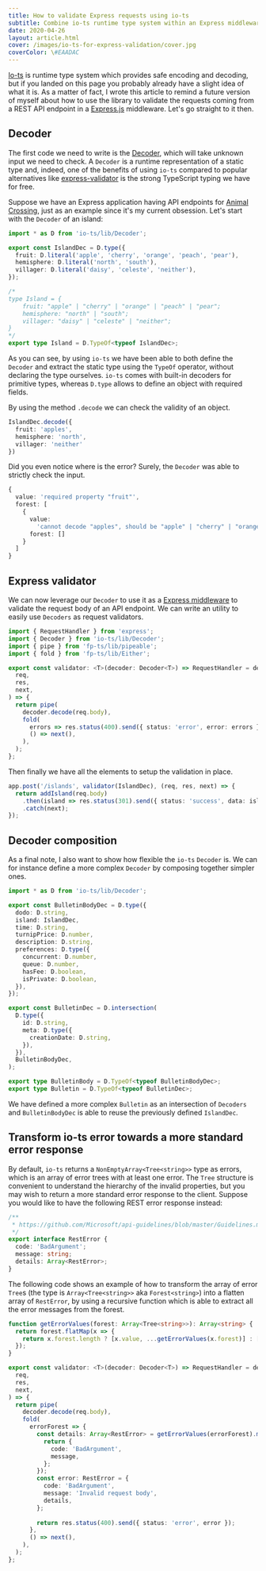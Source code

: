 ```yaml
---
title: How to validate Express requests using io-ts
subtitle: Combine io-ts runtime type system within an Express middleware to handle request validation
date: 2020-04-26
layout: article.html
cover: /images/io-ts-for-express-validation/cover.jpg
coverColor: \#EAADAC
---
```


[Io-ts](https://github.com/gcanti/io-ts) is runtime type system which provides safe encoding and decoding, but if you landed on this page you probably already have a slight idea of what it is. As a matter of fact, I wrote this article to remind a future version of myself about how to use the library to validate the requests coming from a REST API endpoint in a [Express.js](https://expressjs.com/) middleware. Let's go straight to it then.

## Decoder

The first code we need to write is the [Decoder](https://github.com/gcanti/io-ts/blob/master/Decoder.md), which will take unknown input we need to check. A `Decoder` is a runtime representation of a static type and, indeed, one of the benefits of using `io-ts` compared to popular alternatives like [express-validator](https://express-validator.github.io/docs/) is the strong TypeScript typing we have for free.

Suppose we have an Express application having API endpoints for [Animal Crossing](https://animal-crossing.com/), just as an example since it's my current obsession. Let's start with the `Decoder` of an island:

```typescript
import * as D from 'io-ts/lib/Decoder';

export const IslandDec = D.type({
  fruit: D.literal('apple', 'cherry', 'orange', 'peach', 'pear'),
  hemisphere: D.literal('north', 'south'),
  villager: D.literal('daisy', 'celeste', 'neither'),
});

/*
type Island = {
    fruit: "apple" | "cherry" | "orange" | "peach" | "pear";
    hemisphere: "north" | "south";
    villager: "daisy" | "celeste" | "neither";
}
*/
export type Island = D.TypeOf<typeof IslandDec>;
```

As you can see, by using `io-ts` we have been able to both define the `Decoder` and extract the static type using the `TypeOf` operator, without declaring the type ourselves. `io-ts` comes with built-in decoders for primitive types, whereas `D.type` allows to define an object with required fields.

By using the method `.decode` we can check the validity of an object.

```typescript
IslandDec.decode({
  fruit: 'apples',
  hemisphere: 'north',
  villager: 'neither'
})
```

Did you even notice where is the error? Surely, the `Decoder` was able to strictly check the input.

```typescript
{
  value: 'required property "fruit"',
  forest: [
    {
      value:
        'cannot decode "apples", should be "apple" | "cherry" | "orange" | "peach" | "pear"',
      forest: []
    }
  ]
}
```

## Express validator

We can now leverage our `Decoder` to use it as a [Express middleware](https://expressjs.com/en/guide/using-middleware.html) to validate the request body of an API endpoint. We can write an utility to easily use `Decoders` as request validators.

```typescript
import { RequestHandler } from 'express';
import { Decoder } from 'io-ts/lib/Decoder';
import { pipe } from 'fp-ts/lib/pipeable';
import { fold } from 'fp-ts/lib/Either';

export const validator: <T>(decoder: Decoder<T>) => RequestHandler = decoder => (
  req,
  res,
  next,
) => {
  return pipe(
    decoder.decode(req.body),
    fold(
      errors => res.status(400).send({ status: 'error', error: errors }),
      () => next(),
    ),
  );
};
```

Then finally we have all the elements to setup the validation in place.

```typescript
app.post('/islands', validator(IslandDec), (req, res, next) => {
  return addIsland(req.body)
    .then(island => res.status(301).send({ status: 'success', data: island }))
    .catch(next);
});
```

## Decoder composition

As a final note, I also want to show how flexible the `io-ts` `Decoder` is. We can for instance define a more complex `Decoder` by composing together simpler ones.

```typescript
import * as D from 'io-ts/lib/Decoder';

export const BulletinBodyDec = D.type({
  dodo: D.string,
  island: IslandDec,
  time: D.string,
  turnipPrice: D.number,
  description: D.string,
  preferences: D.type({
    concurrent: D.number,
    queue: D.number,
    hasFee: D.boolean,
    isPrivate: D.boolean,
  }),
});

export const BulletinDec = D.intersection(
  D.type({
    id: D.string,
    meta: D.type({
      creationDate: D.string,
    }),
  }),
  BulletinBodyDec,
);

export type BulletinBody = D.TypeOf<typeof BulletinBodyDec>;
export type Bulletin = D.TypeOf<typeof BulletinDec>;
```

We have defined a more complex `Bulletin` as an intersection of `Decoders` and `BulletinBodyDec` is able to reuse the previously defined `IslandDec`.

## Transform io-ts error towards a more standard error response

By default, `io-ts` returns a `NonEmptyArray<Tree<string>>` type as errors, which is an array of error trees with at least one error. The `Tree` structure is convenient to understand the hierarchy of the invalid properties, but you may wish to return a more standard error response to the client. Suppose you would like to have the following REST error response instead:

```typescript
/**
 * https://github.com/Microsoft/api-guidelines/blob/master/Guidelines.md#errorresponse--object
 */
export interface RestError {
  code: 'BadArgument';
  message: string;
  details: Array<RestError>;
}
```

The following code shows an example of how to transform the array of error `Tree`s (the type is `Array<Tree<string>>` aka `Forest<string>`) into a flatten array of `RestError`, by using a recursive function which is able to extract all the error messages from the forest.

```typescript
function getErrorValues(forest: Array<Tree<string>>): Array<string> {
  return forest.flatMap(x => {
    return x.forest.length ? [x.value, ...getErrorValues(x.forest)] : [x.value];
  });
}

export const validator: <T>(decoder: Decoder<T>) => RequestHandler = decoder => (
  req,
  res,
  next,
) => {
  return pipe(
    decoder.decode(req.body),
    fold(
      errorForest => {
        const details: Array<RestError> = getErrorValues(errorForest).map(message => {
          return {
            code: 'BadArgument',
            message,
          };
        });
        const error: RestError = {
          code: 'BadArgument',
          message: 'Invalid request body',
          details,
        };
        
        return res.status(400).send({ status: 'error', error });
      },
      () => next(),
    ),
  );
};
```
